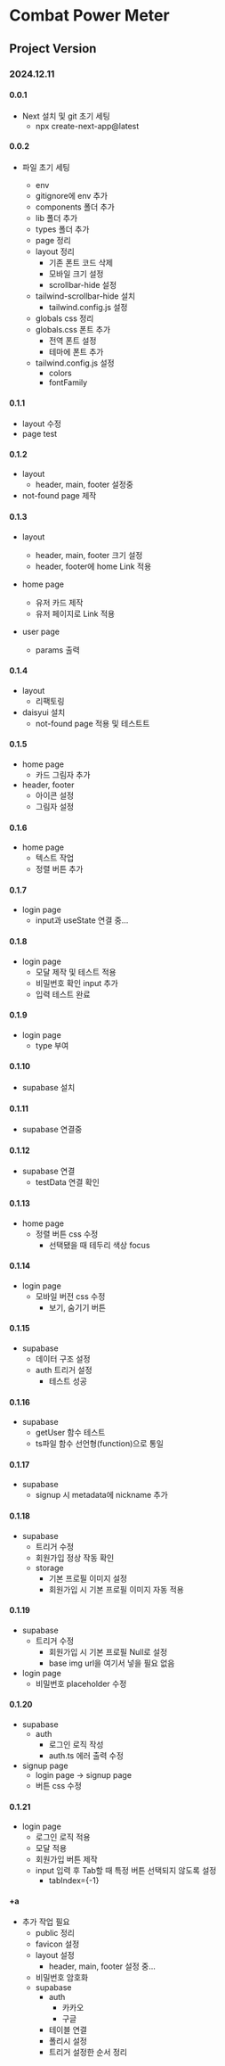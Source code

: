 # Combat Power Meter

## Project Version

### 2024.12.11

#### 0.0.1

- Next 설치 및 git 초기 세팅
  - npx create-next-app@latest

#### 0.0.2

- 파일 초기 세팅

  - env
  - gitignore에 env 추가
  - components 폴더 추가
  - lib 폴더 추가
  - types 폴더 추가
  - page 정리
  - layout 정리
    - 기존 폰트 코드 삭제
    - 모바일 크기 설정
    - scrollbar-hide 설정
  - tailwind-scrollbar-hide 설치
    - tailwind.config.js 설정
  - globals css 정리
  - globals.css 폰트 추가
    - 전역 폰트 설정
    - 테마에 폰트 추가
  - tailwind.config.js 설정
    - colors
    - fontFamily

#### 0.1.1

- layout 수정
- page test

#### 0.1.2

- layout
  - header, main, footer 설정중
- not-found page 제작

#### 0.1.3

- layout
  - header, main, footer 크기 설정
  - header, footer에 home Link 적용
- home page
  - 유저 카드 제작
  - 유저 페이지로 Link 적용
- user page

  - params 출력

#### 0.1.4

- layout
  - 리팩토링
- daisyui 설치
  - not-found page 적용 및 테스트트

#### 0.1.5

- home page
  - 카드 그림자 추가
- header, footer
  - 아이콘 설정
  - 그림자 설정

#### 0.1.6

- home page
  - 텍스트 작업
  - 정렬 버튼 추가

#### 0.1.7

- login page
  - input과 useState 연결 중...

#### 0.1.8

- login page
  - 모달 제작 및 테스트 적용
  - 비밀번호 확인 input 추가
  - 입력 테스트 완료

#### 0.1.9

- login page
  - type 부여

#### 0.1.10

- supabase 설치

#### 0.1.11

- supabase 연결중

#### 0.1.12

- supabase 연결
  - testData 연결 확인

#### 0.1.13

- home page
  - 정렬 버튼 css 수정
    - 선택됐을 때 테두리 색상 focus

#### 0.1.14

- login page
  - 모바일 버전 css 수정
    - 보기, 숨기기 버튼

#### 0.1.15

- supabase
  - 데이터 구조 설정
  - auth 트리거 설정
    - 테스트 성공

#### 0.1.16

- supabase
  - getUser 함수 테스트
  - ts파일 함수 선언형(function)으로 통일

#### 0.1.17

- supabase
  - signup 시 metadata에 nickname 추가

#### 0.1.18

- supabase
  - 트리거 수정
  - 회원가입 정상 작동 확인
  - storage
    - 기본 프로필 이미지 설정
    - 회원가입 시 기본 프로필 이미지 자동 적용

#### 0.1.19

- supabase
  - 트리거 수정
    - 회원가입 시 기본 프로필 Null로 설정
    - base img url을 여기서 넣을 필요 없음
- login page
  - 비밀번호 placeholder 수정

#### 0.1.20

- supabase
  - auth
    - 로그인 로직 작성
    - auth.ts 에러 출력 수정
- signup page
  - login page → signup page
  - 버튼 css 수정

#### 0.1.21

- login page
  - 로그인 로직 적용
  - 모달 적용
  - 회원가입 버튼 제작
  - input 입력 후 Tab할 때 특정 버튼 선택되지 않도록 설정
    - tabIndex={-1}

#### +a

- 추가 작업 필요
  - public 정리
  - favicon 설정
  - layout 설정
    - header, main, footer 설정 중...
  - 비밀번호 암호화
  - supabase
    - auth
      - 카카오
      - 구글
    - 테이블 연결
    - 폴리시 설정
    - 트리거 설정한 순서 정리
